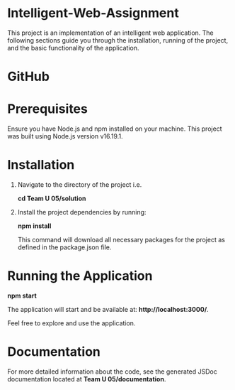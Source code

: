 # Intelligent-Web-Assignment

This project is an implementation of an intelligent web application. The following sections guide you through the installation, 
running of the project, and the basic functionality of the application.


# GitHub 



# Prerequisites
Ensure you have Node.js and npm installed on your machine. This project was built using Node.js version v16.19.1.


# Installation

1. Navigate to the directory of the project i.e. 

    **cd Team U 05/solution**
  
2. Install the project dependencies by running:

    **npm install**
  
    This command will download all necessary packages for the project as defined in the package.json file.
  
# Running the Application

  **npm start**
  
  The application will start and be available at: **http://localhost:3000/**.

  Feel free to explore and use the application.
  
  
# Documentation

  For more detailed information about the code, see the generated JSDoc documentation
  located at **Team U 05/documentation**.
  
  

  
  
